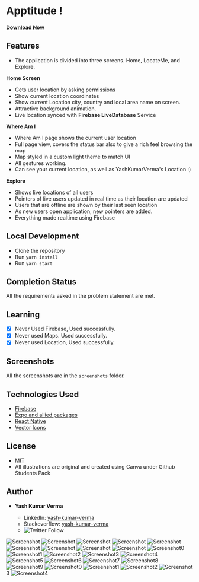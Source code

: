 # Apptitude !

[**Download Now**](https://exp-shell-app-assets.s3.us-west-1.amazonaws.com/android/%40yashkumarverma/apptitude-eb4b9c2b856a4f178eed0bf478d67c35-signed.apk)

## Features

- The application is divided into three screens. Home, LocateMe, and Explore.

**Home Screen**

- Gets user location by asking permissions
- Show current location coordinates
- Show current Location city, country and local area name on screen.
- Attractive background animation.
- Live location synced with **Firebase LiveDatabase** Service

**Where Am I**

- Where Am I page shows the current user location
- Full page view, covers the status bar also to give a rich feel browsing the map
- Map styled in a custom light theme to match UI
- All gestures working.
- Can see your current location, as well as YashKumarVerma's Location :)

**Explore**

- Shows live locations of all users
- Pointers of live users updated in real time as their location are updated
- Users that are offline are shown by their last seen location
- As new users open application, new pointers are added.
- Everything made realtime using Firebase

## Local Development

- Clone the repository
- Run `yarn install`
- Run `yarn start`

## Completion Status

All the requirements asked in the problem statement are met.

## Learning

- [x] Never Used Firebase, Used successfully.
- [x] Never used Maps. Used successfully.
- [x] Never used Location, Used successfully.

## Screenshots

All the screenshots are in the `screenshots` folder.

## Technologies Used

- [Firebase](http://firebase.google.com/)
- [Expo and allied packages](https://expo.io/)
- [React Native](https://reactnative.dev/)
- [Vector Icons](https://oblador.github.io/react-native-vector-icons/)

## License

- [MIT](https://choosealicense.com/licenses/mit/)
- All illustrations are original and created using Canva under Github Students Pack

## Author

- **Yash Kumar Verma**

  - LinkedIn: [yash-kumar-verma](https://www.linkedin.com/in/yash-kumar-verma/)
  - Stackoverflow: [yash-kumar-verma](https://stackoverflow.com/users/5131640/yash-kumar-verma?tab=profile)
  - ![Twitter Follow](https://img.shields.io/twitter/follow/yash_kr_verma?style=social)

![Screenshot](screenshots/screenshot1.png)
![Screenshot](screenshots/screenshot2.png)
![Screenshot](screenshots/screenshot3.png)
![Screenshot](screenshots/screenshot4.png)
![Screenshot](screenshots/screenshot5.png)
![Screenshot](screenshots/screenshot6.png)
![Screenshot](screenshots/screenshot7.png)
![Screenshot](screenshots/screenshot8.png)
![Screenshot](screenshots/screenshot9.png)
![Screenshot](screenshots/screenshot1.png)0
![Screenshot](screenshots/screenshot1.png)1
![Screenshot](screenshots/screenshot1.png)2
![Screenshot](screenshots/screenshot1.png)3
![Screenshot](screenshots/screenshot1.png)4
![Screenshot](screenshots/screenshot1.png)5
![Screenshot](screenshots/screenshot1.png)6
![Screenshot](screenshots/screenshot1.png)7
![Screenshot](screenshots/screenshot1.png)8
![Screenshot](screenshots/screenshot1.png)9
![Screenshot](screenshots/screenshot2.png)0
![Screenshot](screenshots/screenshot2.png)1
![Screenshot](screenshots/screenshot2.png)2
![Screenshot](screenshots/screenshot2.png)3
![Screenshot](screenshots/screenshot2.png)4
